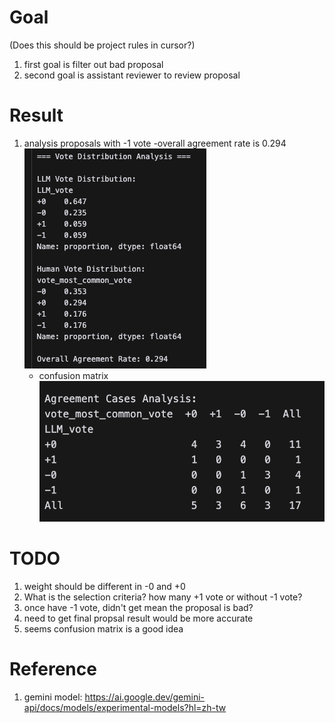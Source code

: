 # Goal
(Does this should be project rules in cursor?)
1. first goal is filter out bad proposal
2. second goal is assistant reviewer to review proposal

# Result
1. analysis proposals with -1 vote
    -overall agreement rate is 0.294
    ![alt text](image.png)
    - confusion matrix
    ![alt text](image-1.png)

# TODO
1. weight should be different in -0 and +0
2. What is the selection criteria? how many +1 vote or without -1 vote?
3. once have -1 vote, didn't get mean the proposal is bad?
4. need to get final propsal result would be more accurate
5. seems confusion matrix is a good idea


# Reference
1. gemini model: https://ai.google.dev/gemini-api/docs/models/experimental-models?hl=zh-tw

